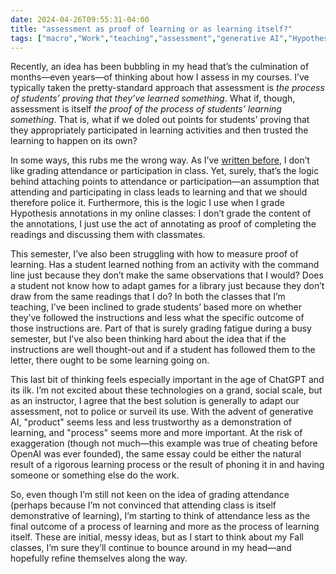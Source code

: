 ```yaml
---
date: 2024-04-26T09:55:31-04:00
title: "assessment as proof of learning or as learning itself?"
tags: ["macro","Work","teaching","assessment","generative AI","Hypothesis","ICT 202”,”LIS 618","grading"]
---
```

Recently, an idea has been bubbling in my head that’s the culmination of months—even years—of thinking about how I assess in my courses. I’ve typically taken the pretty-standard approach that assessment is *the process of students’ proving that they’ve learned something*. What if, though, assessment is itself *the proof of the process of students’ learning something*. That is, what if we doled out points for students’ proving that they appropriately participated in learning activities and then trusted the learning to happen on its own?

In some ways, this rubs me the wrong way. As I’ve [written before](https://spencergreenhalgh.com/work/a-small-victory-for-not-policing-students/), I don’t like grading attendance or participation in class. Yet, surely, that’s the logic behind attaching points to attendance or participation—an assumption that attending and participating in class leads to learning and that we should therefore police it. Furthermore, this is the logic I use when I grade Hypothesis annotations in my online classes: I don’t grade the content of the annotations, I just use the act of annotating as proof of completing the readings and discussing them with classmates.

This semester, I’ve also been struggling with how to measure proof of learning. Has a student learned nothing from an activity with the command line just because they don’t make the same observations that I would? Does a student not know how to adapt games for a library just because they don’t draw from the same readings that I do? In both the classes that I’m teaching, I’ve been inclined to grade students’ based more on whether they’ve followed the instructions and less what the specific outcome of those instructions are. Part of that is surely grading fatigue during a busy semester, but I’ve also been thinking hard about the idea that if the instructions are well thought-out and if a student has followed them to the letter, there ought to be some learning going on.

This last bit of thinking feels especially important in the age of ChatGPT and its ilk. I’m not excited about these technologies on a grand, social scale, but as an instructor, I agree that the best solution is generally to adapt our assessment, not to police or surveil its use. With the advent of generative AI, "product" seems less and less trustworthy as a demonstration of learning, and "process" seems more and more important. At the risk of exaggeration (though not much—this example was true of cheating before OpenAI was ever founded), the same essay could be either the natural result of a rigorous learning process or the result of phoning it in and having someone or something else do the work.

So, even though I’m still not keen on the idea of grading attendance (perhaps because I’m not convinced that attending class is itself demonstrative of learning), I’m starting to think of attendance less as the final outcome of a process of learning and more as the process of learning itself. These are initial, messy ideas, but as I start to think about my Fall classes, I’m sure they’ll continue to bounce around in my head—and hopefully refine themselves along the way.
